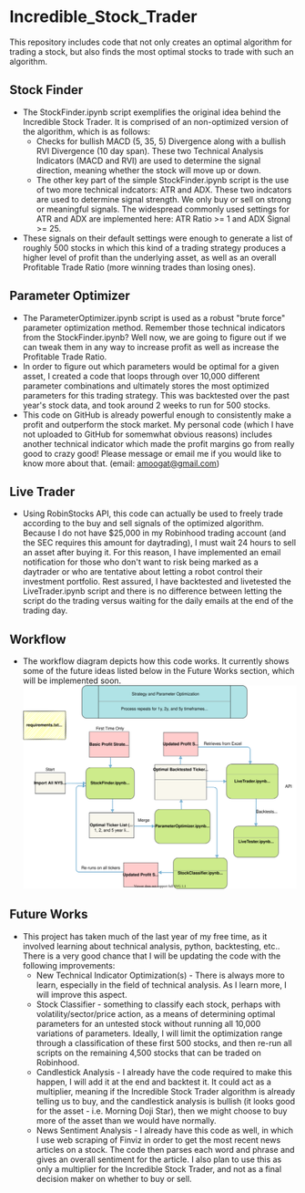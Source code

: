 # Incredible_Stock_Trader
This repository includes code that not only creates an optimal algorithm for trading a stock, but also finds the most optimal stocks to trade with such an algorithm.

## Stock Finder
- The StockFinder.ipynb script exemplifies the original idea behind the Incredible Stock Trader. It is comprised of an non-optimized version of the algorithm, which is as follows:
  - Checks for bullish MACD (5, 35, 5) Divergence along with a bullish RVI Divergence (10 day span). These two Technical Analysis Indicators (MACD and RVI) are used to determine the signal direction, meaning whether the stock will move up or down.
  - The other key part of the simple StockFinder.ipynb script is the use of two more technical indcators: ATR and ADX. These two indcators are used to determine signal strength. We only buy or sell on strong or meaningful signals. The widespread commonly used settings for ATR and ADX are implemented here: ATR Ratio >= 1 and ADX Signal >= 25.
- These signals on their default settings were enough to generate a list of roughly 500 stocks in which this kind of a trading strategy produces a higher level of profit than the underlying asset, as well as an overall Profitable Trade Ratio (more winning trades than losing ones).
 
## Parameter Optimizer
- The ParameterOptimizer.ipynb script is used as a robust "brute force" parameter optimization method. Remember those technical indicators from the StockFinder.ipynb? Well now, we are going to figure out if we can tweak them in any way to increase profit as well as increase the Profitable Trade Ratio.
- In order to figure out which parameters would be optimal for a given asset, I created a code that loops through over 10,000 different parameter combinations and ultimately stores the most optimized parameters for this trading strategy. This was backtested over the past year's stock data, and took around 2 weeks to run for 500 stocks.
- This code on GitHub is already powerful enough to consistently make a profit and outperform the stock market. My personal code (which I have not uploaded to GitHub for somemwhat obvious reasons) includes another technical indicator which made the profit margins go from really good to crazy good! Please message or email me if you would like to know more about that. (email: amoogat@gmail.com)

## Live Trader
- Using RobinStocks API, this code can actually be used to freely trade according to the buy and sell signals of the optimized algorithm. Because I do not have $25,000 in my Robinhood trading account (and the SEC requires this amount for daytrading), I must wait 24 hours to sell an asset after buying it. For this reason, I have implemented an email notification for those who don't want to risk being marked as a daytrader or who are tentative about letting a robot control their investment portfolio. Rest assured, I have backtested and livetested the LiveTrader.ipynb script and there is no difference between letting the script do the trading versus waiting for the daily emails at the end of the trading day.

## Workflow
- The workflow diagram depicts how this code works. It currently shows some of the future ideas listed below in the Future Works section, which will be implemented soon.
![Workflow Diagram](workflow.drawio.svg)

## Future Works
- This project has taken much of the last year of my free time, as it involved learning about technical analysis, python, backtesting, etc.. There is a very good chance that I will be updating the code with the following improvements:
  - New Technical Indicator Optimization(s) - There is always more to learn, especially in the field of technical analysis. As I learn more, I will improve this aspect.
  - Stock Classifier - something to classify each stock, perhaps with volatility/sector/price action, as a means of determining optimal parameters for an untested stock without running all 10,000 variations of parameters. Ideally, I will limit the optimization range through a classification of these first 500 stocks, and then re-run all scripts on the remaining 4,500 stocks that can be traded on Robinhood.
  - Candlestick Analysis - I already have the code required to make this happen, I will add it at the end and backtest it. It could act as a multiplier, meaning if the Incredible Stock Trader algorithm is already telling us to buy, and the candlestick analysis is bullish (it looks good for the asset - i.e. Morning Doji Star), then we might choose to buy more of the asset than we would have normally.
  - News Sentiment Analysis - I already have this code as well, in which I use web scraping of Finviz in order to get the most recent news articles on a stock. The code then parses each word and phrase and gives an overall sentiment for the article. I also plan to use this as only a multiplier for the Incredible Stock Trader, and not as a final decision maker on whether to buy or sell.
